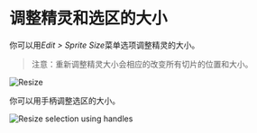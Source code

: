 # 调整精灵和选区的大小

你可以用*Edit > Sprite Size*菜单选项调整精灵的大小。

> 注意：重新调整精灵大小会相应的改变所有切片的位置和大小。

![Resize](resize/resize.gif)

你可以用手柄调整选区的大小。

![Resize selection using handles](resize/resize-selection.gif)
